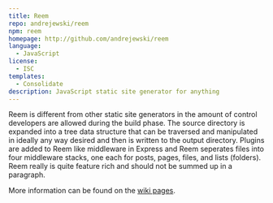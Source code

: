 ```yaml
---
title: Reem
repo: andrejewski/reem
npm: reem
homepage: http://github.com/andrejewski/reem
language:
  - JavaScript
license:
  - ISC
templates:
  - Consolidate
description: JavaScript static site generator for anything
---
```


Reem is different from other static site generators in the amount of control
developers are allowed during the build phase. The source directory is expanded
into a tree data structure that can be traversed and manipulated in ideally
any way desired and then is written to the output directory. Plugins are added to Reem like middleware in Express
and Reem seperates files into four middleware stacks, one each for posts, pages,
files, and lists (folders). Reem really is quite feature rich and should not be
summed up in a paragraph.

More information can be found on the [wiki pages](https://github.com/andrejewski/reem/wiki).
